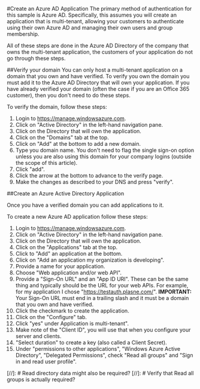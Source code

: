 #Create an Azure AD Application
The primary method of authentication for this sample is Azure AD. Specifically, this assumes you will create an application that is multi-tenant, allowing your customers to authenticate using their own Azure AD and managing their own users and group membership.

All of these steps are done in the Azure AD Directory of the company that owns the multi-tenant application, the customers of your application do not go through these steps.

##Verify your domain
You can only host a multi-tenant application on a domain that you own and have verified. To verify you own the domain you must add it to the Azure AD Directory that will own your application. If you have already verified your domain (often the case if you are an Office 365 customer), then you don't need to do these steps.

To verify the domain, follow these steps:

1. Login to https://manage.windowsazure.com.
2. Click on "Active Directory" in the left-hand navigation pane.
3. Click on the Directory that will own the application.
4. Click on the "Domains" tab at the top.
5. Click on "Add" at the bottom to add a new domain.
6. Type you domain name. You don't need to flag the single sign-on option unless you are also using this domain for your company logins (outside the scope of this article).
7. Click "add".
8. Click the arrow at the bottom to advance to the verify page.
9. Make the changes as described to your DNS and press "verify".

##Create an Azure Active Directory Application

Once you have a verified domain you can add applications to it.

To create a new Azure AD application follow these steps:

1. Login to https://manage.windowsazure.com.
2. Click on "Active Directory" in the left-hand navigation pane.
3. Click on the Directory that will own the application.
4. Click on the "Applications" tab at the top.
5. Click to "Add" an application at the bottom.
6. Click on "Add an application my organization is developing".
7. Provide a name for your application.
8. Choose "Web application and/or web API".
9. Provide a "Sign-On URL" and an "App ID URI". These can be the same thing and typically should be the URL for your web APIs. For example, for my application I chose "https://testauth.plasne.com/". **IMPORTANT:** Your Sign-On URL must end in a trailing slash and it must be a domain that you own and have verified.
10. Click the checkmark to create the application.
11. Click on the "Configure" tab.
12. Click "yes" under Application is multi-tenant".
13. Make note of the "Client ID", you will use that when you configure your server and clients.
14. "Select duration" to create a key (also called a Client Secret).
15. Under "permissions to other applications", "Windows Azure Active Directory", "Delegated Permissions", check "Read all groups" and "Sign in and read user profile".

[//]: # Read directory data might also be required?
[//]: # Verify that Read all groups is actually required?
